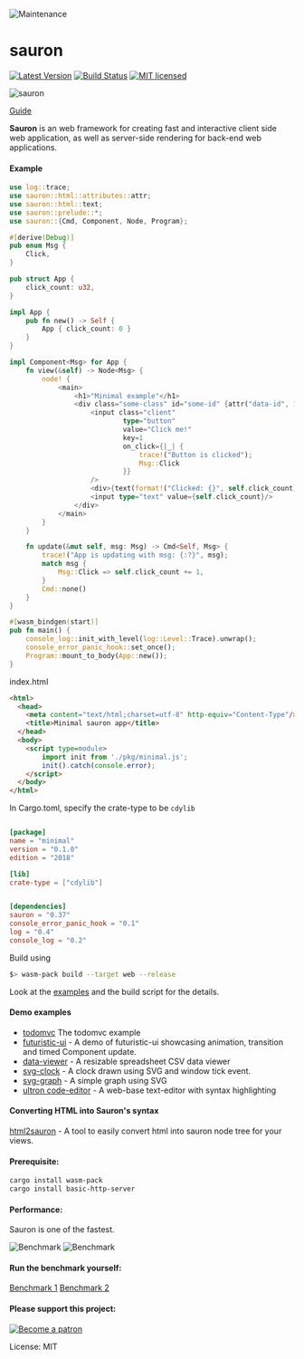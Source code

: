 ![Maintenance](https://img.shields.io/badge/maintenance-activly--developed-brightgreen.svg)

# sauron


[![Latest Version](https://img.shields.io/crates/v/sauron.svg)](https://crates.io/crates/sauron)
[![Build Status](https://travis-ci.org/ivanceras/sauron.svg?branch=master)](https://travis-ci.org/ivanceras/sauron)
[![MIT licensed](https://img.shields.io/badge/license-MIT-blue.svg)](./LICENSE)

![sauron](https://raw.githubusercontent.com/ivanceras/sauron/master/assets/sauron.png)

[Guide](https://sauron-rs.github.io/)

 **Sauron** is an web framework for creating fast and interactive client side web application,
 as well as server-side rendering for back-end web applications.


#### Example
```rust
use log::trace;
use sauron::html::attributes::attr;
use sauron::html::text;
use sauron::prelude::*;
use sauron::{Cmd, Component, Node, Program};

#[derive(Debug)]
pub enum Msg {
    Click,
}

pub struct App {
    click_count: u32,
}

impl App {
    pub fn new() -> Self {
        App { click_count: 0 }
    }
}

impl Component<Msg> for App {
    fn view(&self) -> Node<Msg> {
        node! {
            <main>
                <h1>"Minimal example"</h1>
                <div class="some-class" id="some-id" {attr("data-id", 1)}>
                    <input class="client"
                            type="button"
                            value="Click me!"
                            key=1
                            on_click={|_| {
                                trace!("Button is clicked");
                                Msg::Click
                            }}
                    />
                    <div>{text(format!("Clicked: {}", self.click_count))}</div>
                    <input type="text" value={self.click_count}/>
                </div>
            </main>
        }
    }

    fn update(&mut self, msg: Msg) -> Cmd<Self, Msg> {
        trace!("App is updating with msg: {:?}", msg);
        match msg {
            Msg::Click => self.click_count += 1,
        }
        Cmd::none()
    }
}

#[wasm_bindgen(start)]
pub fn main() {
    console_log::init_with_level(log::Level::Trace).unwrap();
    console_error_panic_hook::set_once();
    Program::mount_to_body(App::new());
}
```

index.html
```html
<html>
  <head>
    <meta content="text/html;charset=utf-8" http-equiv="Content-Type"/>
    <title>Minimal sauron app</title>
  </head>
  <body>
    <script type=module>
        import init from './pkg/minimal.js';
        init().catch(console.error);
    </script>
  </body>
</html>
```
In Cargo.toml, specify the crate-type to be `cdylib`
```toml

[package]
name = "minimal"
version = "0.1.0"
edition = "2018"

[lib]
crate-type = ["cdylib"]


[dependencies]
sauron = "0.37"
console_error_panic_hook = "0.1"
log = "0.4"
console_log = "0.2"
```


Build using
```sh
$> wasm-pack build --target web --release
```
Look at the [examples](https://github.com/ivanceras/sauron/tree/master/examples)
and the build script for the details.


#### Demo examples
- [todomvc](https://ivanceras.github.io/todomvc/) The todomvc example
- [futuristic-ui](https://ivanceras.github.io/futuristic-ui/) - A demo of futuristic-ui
showcasing animation, transition and timed Component update.
- [data-viewer](https://ivanceras.github.io/data-viewer/) - A resizable spreadsheet CSV data viewer
- [svg-clock](https://ivanceras.github.io/svg-clock/) - A clock drawn using SVG and window tick event.
- [svg-graph](https://ivanceras.github.io/svg-graph/) - A simple graph using SVG
- [ultron code-editor](https://ivanceras.github.io/ultron/) - A web-base text-editor with syntax highlighting

#### Converting HTML into Sauron's syntax

[html2sauron](https://ivanceras.github.io/html2sauron/) - A tool to easily convert html into
sauron node tree for your views.

#### Prerequisite:

```sh
cargo install wasm-pack
cargo install basic-http-server
```

#### Performance:
Sauron is one of the fastest.

![Benchmark](https://raw.githubusercontent.com/ivanceras/sauron/master/assets/alt-sauron-0.28.png)
![Benchmark](https://raw.githubusercontent.com/ivanceras/sauron/master/assets/sauron-0.27.png)

#### Run the benchmark yourself:
[Benchmark 1](https://ivanceras.github.io/todo-mvc-bench/)
[Benchmark 2](https://ivanceras.github.io/todomvc-benchmark/)

#### Please support this project:
 [![Become a patron](https://c5.patreon.com/external/logo/become_a_patron_button.png)](https://www.patreon.com/ivanceras)





License: MIT
